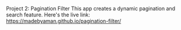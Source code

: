 Project 2: Pagination Filter
This app creates a dynamic pagination and search feature.
Here's the live link: https://madebyaman.github.io/pagination-filter/
